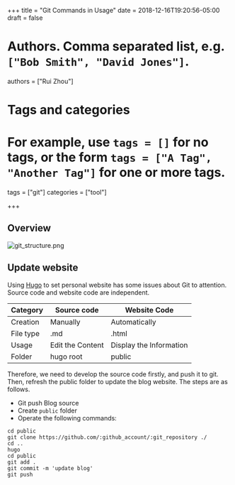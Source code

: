 +++
title = "Git Commands in Usage"
date = 2018-12-16T19:20:56-05:00
draft = false

# Authors. Comma separated list, e.g. `["Bob Smith", "David Jones"]`.
authors = ["Rui Zhou"]

# Tags and categories
# For example, use `tags = []` for no tags, or the form `tags = ["A Tag", "Another Tag"]` for one or more tags.
tags = ["git"]
categories = ["tool"]

+++
## Overview
![git_structure.png](https://a.photo/images/2019/01/05/git_structure.png)

## Update website
Using [Hugo](https://gohugo.io/getting-started/) to set personal website has some issues about Git to attention. Source code and website code are independent.

| Category  | Source code      | Website Code            |
|-----------|------------------|-------------------------|
| Creation  | Manually         | Automatically           |
| File type | .md              | .html                   |
| Usage     | Edit the Content | Display the Information |
| Folder    | hugo root        | public                  |

Therefore, we need to develop the source code firstly, and push it to git. Then, refresh the public folder to update the blog website. The steps are as follows.

- Git push Blog source
- Create `public` folder
- Operate the following commands:

```
cd public
git clone https://github.com/:github_account/:git_repository ./
cd ..
hugo
cd public
git add .
git commit -m 'update blog'
git push
```
